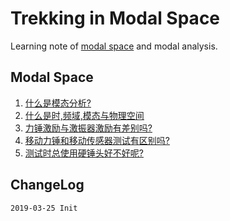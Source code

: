 # Trekking in Modal Space

Learning note of [modal space](https://www.uml.edu/Research/SDASL/Education/Modal-Space.aspx) and modal analysis.

## Modal Space

1. [什么是模态分析?](https://github.com/JeremiahZhang/modal-space/blob/master/note/01-feb-98-modal-analysis.md)
2. [什么是时,频域,模态与物理空间](https://github.com/JeremiahZhang/modal-space/blob/master/note/02-april-98-time-frequency-domain-modal-physical-space.md)
3. [力锤激励与激振器激励有差别吗?](https://github.com/JeremiahZhang/modal-space/blob/master/note/03-jun-98-difference-of-shake-impact-excitation.md)
4. [移动力锤和移动传感器测试有区别吗?](https://github.com/JeremiahZhang/modal-space/blob/master/note/04-aug-98-roving-hammer-accelerometer.md)
5. [测试时总使用硬锤头好不好呢?](https://github.com/JeremiahZhang/modal-space/blob/master/note/05-oct-98-hard-tip-impact.md)

## ChangeLog

```
2019-03-25 Init
```
